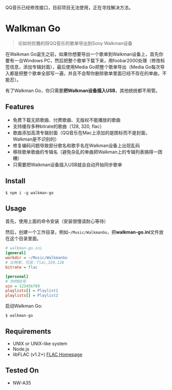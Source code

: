 QQ音乐已经修改接口，目前项目无法使用，正在寻找解决方法。

# Walkman Go

> 论如何优雅的将QQ音乐的歌单导出到Sony Walkman设备

在Walkman Go诞生之前，如果你想要导出一个歌单到Walkman设备上，首先你要有一台Windows PC，然后把整个歌单下载下来，用foobar2000处理（修改标签信息，添加专辑封面），最后使用Media Go把整个歌单导出（Media Go每次导入都是把整个歌单全部写一遍，并且不会帮你删除歌单里面已经不存在的单曲，不能忍）。

有了Walkman Go，你只需要**把Walkman设备插入USB**，其他统统都不用管。

## Features

* 免费下载无损歌曲、付费歌曲、无版权不能播放的歌曲
* 支持缓存多种bitrate的歌曲（128, 320, flac）
* 歌曲添加高清专辑封面（QQ音乐在Mac上添加的是图标而不是封面，Walkman是不识别的）
* 修复编码问题导致部分歌名和歌手名在Walkman设备上出现乱码
* 移除歌单歌曲的专辑名（避免杂乱的单曲把Walkman上的专辑列表搞得一团糟）
* 只需要把Walkman设备插入USB就会自动开始同步歌单

## Install

```
$ npm i -g walkman-go
```

## Usage

首先，使用上面的命令安装（安装很慢请耐心等待）

然后，创建一个工作目录，例如`~/Music/WalkmanGo`，把**walkman-go.ini**文件放在这个目录里面。

```ini
# walkman-go.ini
[general]
workdir = ~/Music/WalkmanGo
# 比特率，可选：flac,320,128
bitrate = flac

[personal]
# 你的QQ号
uin = 123456789
playlists[] = Playlist1
playlists[] = Playlist2
```

启动Walkman Go:

```
$ walkman-go
```

## Requirements

* UNIX or UNIX-like system
* Node.js
* libFLAC (v1.2+) [FLAC Homepage](https://xiph.org/flac/index.html)

## Tested On

* NW-A35
